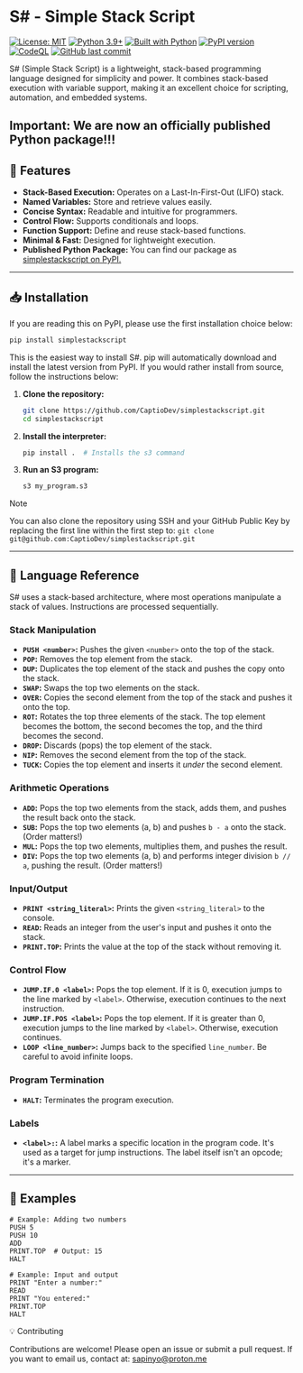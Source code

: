 # S# - Simple Stack Script 
[![License: MIT](https://img.shields.io/badge/License-MIT-yellow.svg)](https://opensource.org/licenses/MIT) [![Python 3.9+](https://img.shields.io/badge/python-3.9+-blue.svg)](https://www.python.org/downloads/release/python-390/) [![Built with Python](https://img.shields.io/badge/Built_With-Python-blue)](https://www.python.org) [![PyPI version](https://img.shields.io/pypi/v/simplestackscript)](https://pypi.org/project/simplestackscript/) [![CodeQL](https://github.com/CaptioDev/simplestackscript/actions/workflows/github-code-scanning/codeql/badge.svg)](https://github.com/CaptioDev/simplestackscript/actions/workflows/github-code-scanning/codeql) [![GitHub last commit](https://img.shields.io/github/last-commit/CaptioDev/simplestackscript)](https://github.com/CaptioDev/simplestackscript/commits/main) 


S# (Simple Stack Script) is a lightweight, stack-based programming language designed for simplicity and power. It combines stack-based execution with variable support, making it an excellent choice for scripting, automation, and embedded systems.

## Important: We are now an officially published Python package!!! 

## 🚀 Features

-   **Stack-Based Execution:** Operates on a Last-In-First-Out (LIFO) stack.
-   **Named Variables:** Store and retrieve values easily.
-   **Concise Syntax:** Readable and intuitive for programmers.
-   **Control Flow:** Supports conditionals and loops.
-   **Function Support:** Define and reuse stack-based functions.
-   **Minimal & Fast:** Designed for lightweight execution.
-   **Published Python Package:** You can find our package as [simplestackscript on PyPI.](https://pypi.org/project/simplestackscript/)

---

## 📥 Installation

If you are reading this on PyPI, please use the first installation choice below:

```bash
pip install simplestackscript
```

This is the easiest way to install S#.  pip will automatically download and install the latest version from PyPI.
If you would rather install from source, follow the instructions below:

1.  **Clone the repository:**

    ```bash
    git clone https://github.com/CaptioDev/simplestackscript.git
    cd simplestackscript
    ```

2.  **Install the interpreter:**

    ```bash
    pip install .  # Installs the s3 command
    ```

3.  **Run an S3 program:**

    ```bash
    s3 my_program.s3
    ```

> [!NOTE]
> You can also clone the repository using SSH and your GitHub Public Key by replacing the first line within the first step to: `git clone git@github.com:CaptioDev/simplestackscript.git`

---

## 📖 Language Reference

S# uses a stack-based architecture, where most operations manipulate a stack of values.  Instructions are processed sequentially.

### Stack Manipulation

*   **`PUSH <number>`:** Pushes the given `<number>` onto the top of the stack.
*   **`POP`:** Removes the top element from the stack.
*   **`DUP`:** Duplicates the top element of the stack and pushes the copy onto the stack.
*   **`SWAP`:** Swaps the top two elements on the stack.
*   **`OVER`:** Copies the second element from the top of the stack and pushes it onto the top.
*   **`ROT`:** Rotates the top three elements of the stack. The top element becomes the bottom, the second becomes the top, and the third becomes the second.
*   **`DROP`:** Discards (pops) the top element of the stack.
*   **`NIP`:** Removes the second element from the top of the stack.
*   **`TUCK`:** Copies the top element and inserts it *under* the second element.

### Arithmetic Operations

*   **`ADD`:** Pops the top two elements from the stack, adds them, and pushes the result back onto the stack.
*   **`SUB`:** Pops the top two elements (a, b) and pushes `b - a` onto the stack. (Order matters!)
*   **`MUL`:** Pops the top two elements, multiplies them, and pushes the result.
*   **`DIV`:** Pops the top two elements (a, b) and performs integer division `b // a`, pushing the result. (Order matters!)

### Input/Output

*   **`PRINT <string_literal>`:** Prints the given `<string_literal>` to the console.
*   **`READ`:** Reads an integer from the user's input and pushes it onto the stack.
*   **`PRINT.TOP`:** Prints the value at the top of the stack without removing it.

### Control Flow

*   **`JUMP.IF.0 <label>`:** Pops the top element. If it is 0, execution jumps to the line marked by `<label>`. Otherwise, execution continues to the next instruction.
*   **`JUMP.IF.POS <label>`:** Pops the top element. If it is greater than 0, execution jumps to the line marked by `<label>`. Otherwise, execution continues.
*   **`LOOP <line_number>`:** Jumps back to the specified `line_number`. Be careful to avoid infinite loops.

### Program Termination

*   **`HALT`:** Terminates the program execution.

### Labels

*   **`<label>:`:** A label marks a specific location in the program code. It's used as a target for jump instructions. The label itself isn't an opcode; it's a marker.

---

## 📝 Examples

```ssharp
# Example: Adding two numbers
PUSH 5
PUSH 10
ADD
PRINT.TOP  # Output: 15
HALT

# Example: Input and output
PRINT "Enter a number:"
READ
PRINT "You entered:"
PRINT.TOP
HALT
```

💡 Contributing

Contributions are welcome! Please open an issue or submit a pull request. If you want to email us, contact at: sapinyo@proton.me
